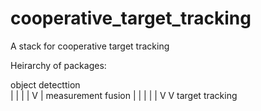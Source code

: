 # cooperative_target_tracking

A stack for cooperative target tracking

Heirarchy of packages:
 
 object detecttion  
       |            |
       |            |
       V            |
measurement fusion  |
       |            |
       |            |
       V            V
target tracking       
